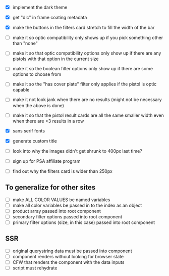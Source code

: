 - [x] implement the dark theme
- [x] get "dlc" in frame coating metadata
- [x] make the buttons in the filters card stretch to fill the width of the bar
- [ ] make it so optic compatibility only shows up if you pick something other than "none"
- [ ] make it so that optic compatibility options only show up if there are any pistols with that option in the current size
- [ ] make it so the boolean filter options only show up if there are some options to choose from
- [ ] make it so the "has cover plate" filter only applies if the pistol is optic capable
- [ ] make it not look jank when there are no results (might not be necessary when the above is done)
- [ ] make it so that the pistol result cards are all the same smaller width even when there are <3 results in a row
- [x] sans serif fonts
- [x] generate custom title
- [ ] look into why the images didn't get shrunk to 400px last time?
- [ ] sign up for PSA affiliate program
- [ ] find out why the filters card is wider than 250px


## To generalize for other sites

- [ ] make ALL COLOR VALUES be named variables
- [ ] make all color variables be passed in to the index as an object
- [ ] product array passed into root component
- [ ] secondary filter options passed into root component
- [ ] primary filter options (size, in this case) passed into root component

## SSR

- [ ] original querystring data must be passed into component
- [ ] component renders without looking for browser state
- [ ] CFW that renders the component with the data inputs
- [ ] script must rehydrate
